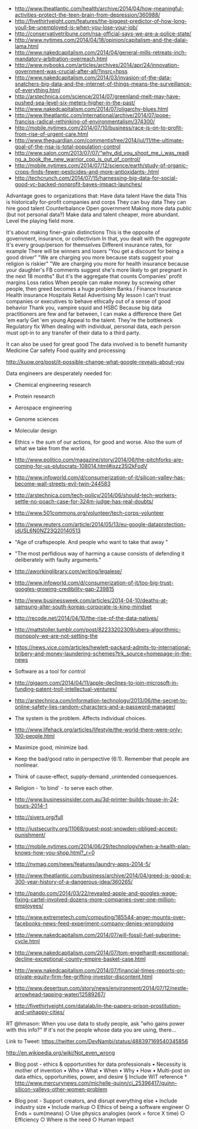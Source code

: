 * http://www.theatlantic.com/health/archive/2014/04/how-meaningful-activities-protect-the-teen-brain-from-depression/360988/
* http://fivethirtyeight.com/features/the-biggest-predictor-of-how-long-youll-be-unemployed-is-when-you-lose-your-job/
* http://conservativetribune.com/nsa-official-says-we-are-a-police-state/
* http://www.nytimes.com/2014/04/18/opinion/capitalism-and-the-dalai-lama.html
* http://www.nakedcapitalism.com/2014/04/general-mills-retreats-inch-mandatory-arbitration-overreach.html
* http://www.nybooks.com/articles/archives/2014/apr/24/innovation-government-was-crucial-after-all/?insrc=hpss
* http://www.nakedcapitalism.com/2014/03/invasion-of-the-data-snatchers-big-data-and-the-internet-of-things-means-the-surveillance-of-everything.html
* http://arstechnica.com/science/2014/07/greenland-melt-may-have-pushed-sea-level-six-meters-higher-in-the-past/
* http://www.nakedcapitalism.com/2014/07/oligarchy-blues.html
* http://www.theatlantic.com/international/archive/2014/07/pope-franciss-radical-rethinking-of-environmentalism/374300/
* http://mobile.nytimes.com/2014/07/10/business/race-is-on-to-profit-from-rise-of-urgent-care.html
* http://www.theguardian.com/commentisfree/2014/jul/11/the-ultimate-goal-of-the-nsa-is-total-population-control
* http://www.salon.com/2013/07/07/“why_did_you_shoot_me_i_was_reading_a_book_the_new_warrior_cop_is_out_of_control/
* http://mobile.nytimes.com/2014/07/12/science/earth/study-of-organic-crops-finds-fewer-pesticides-and-more-antioxidants-.html
* http://techcrunch.com/2014/07/15/harnessing-big-data-for-social-good-yc-backed-nonprofit-bayes-impact-launches/





Advantage goes to organizations that:
	Have data talent
	Have the data
	This is historically for-profit companies and corps
		They can buy data
		They can hire good talent
	Counterbalance
		Open government
		Making more data public (but not personal data?)
		Make data and talent cheaper, more abundant. Level the playing field more.

It's about making finer-grain distinctions
	This is the opposite of government, insurance, or collectivism
		In that, you dealt with the *aggregate*
	It's every group/person for themselves
		Different insurance rates, for example
	There will be winners and losers
		"You get a discount for being a good driver"
		"We are charging you more because stats suggest your religion is riskier"
		"We are charging you more for health insurance because your daughter's FB comments suggest she's more likely to get pregnant in the next 18 months"
	But it's the aggregate that counts
		Companies' profit margins
		Loss ratios
	When people can make money by screwing other people, then greed becomes a huge problem
		Banks / Finance
		Insurance
		Health insurance
		Hospitals
		Retail
		Advertising
	My lesson
		I can't trust companies or executives to behave ethically out of a sense of good behavior
			Thank you, vampire squid and HSBC
		Because big data practitioners are few and far between, I can make a difference there
			Get 'em early
			Get 'em young
		Appeal to the talent. They're the bottleneck
	Regulatory fix
		When dealing with individual, personal data, each person must opt-in to any transfer of their data to a third party.
		
It can also be used for great good
	The data involved is to benefit humanity
		Medicine
		Car safety
		Food quality and processing

http://kuow.org/post/it-possible-change-what-google-reveals-about-you

Data engineers are desperately needed for:
* Chemical engineering research
* Protein research
* Aerospace engineering
* Genome sciences
* Molecular design


* Ethics = the sum of our actions, for good and worse. Also the sum of what we take from the world.
* http://www.politico.com/magazine/story/2014/06/the-pitchforks-are-coming-for-us-plutocrats-108014.html#ixzz35l2kFodV
* http://www.infoworld.com/d/consumerization-of-it/silicon-valley-has-become-wall-streets-evil-twin-244583
* http://arstechnica.com/tech-policy/2014/06/should-tech-workers-settle-no-poach-case-for-324m-judge-has-real-doubts/
* http://www.501commons.org/volunteer/tech-corps-volunteer
* http://www.reuters.com/article/2014/05/13/eu-google-dataprotection-idUSL6N0NZ23Q20140513
* "Age of craftspeople. And people who want to take that away "
* "The most perfidious way of harming a cause consists of defending it deliberately with faulty arguments."
* http://aworkinglibrary.com/writing/legalese/
* http://www.infoworld.com/d/consumerization-of-it/too-big-trust-googles-growing-credibility-gap-239815
* http://www.businessweek.com/articles/2014-04-10/deaths-at-samsung-alter-south-koreas-corporate-is-king-mindset
* http://recode.net/2014/04/10/the-rise-of-the-data-natives/
* http://mattstoller.tumblr.com/post/82233202309/ubers-algorithmic-monopoly-we-are-not-setting-the
* https://news.vice.com/articles/hewlett-packard-admits-to-international-bribery-and-money-laundering-schemes?trk_source=homepage-in-the-news
* Software as a tool for control
* http://gigaom.com/2014/04/11/apple-declines-to-join-microsoft-in-funding-patent-troll-intellectual-ventures/
* http://arstechnica.com/information-technology/2013/06/the-secret-to-online-safety-lies-random-characters-and-a-password-manager/
* The system is the problem. Affects individual choices.
* http://www.lifehack.org/articles/lifestyle/the-world-there-were-only-100-people.html
* Maximize good, minimize bad.
* Keep the bad/good ratio in perspective (6:1). Remember that people are nonlinear.
* Think of cause-effect, supply-demand ,unintended consequences.
* Religion - 'to bind' - to serve each other.
* http://www.businessinsider.com.au/3d-printer-builds-house-in-24-hours-2014-1
* http://sivers.org/full
* http://justsecurity.org/11068/guest-post-snowden-obliged-accept-punishment/
* http://mobile.nytimes.com/2014/06/29/technology/when-a-health-plan-knows-how-you-shop.html?_r=0
* http://nymag.com/news/features/laundry-apps-2014-5/
* http://www.theatlantic.com/business/archive/2014/04/greed-is-good-a-300-year-history-of-a-dangerous-idea/360265/
* http://pando.com/2014/03/22/revealed-apple-and-googles-wage-fixing-cartel-involved-dozens-more-companies-over-one-million-employees/
* http://www.extremetech.com/computing/185544-anger-mounts-over-facebooks-news-feed-experiment-company-denies-wrongdoing
* http://www.nakedcapitalism.com/2014/07/will-fossil-fuel-subprime-cycle.html
* http://www.nakedcapitalism.com/2014/07/tom-engelhardt-exceptional-decline-exceptional-county-empire-basket-case.html
* http://www.nakedcapitalism.com/2014/07/financial-times-reports-on-private-equity-firm-fee-grifting-investor-discontent.html
* http://www.desertsun.com/story/news/environment/2014/07/12/nestle-arrowhead-tapping-water/12589267/
* http://fivethirtyeight.com/datalab/in-the-papers-prison-prostitution-and-unhappy-cities/





 RT @hmason: When you use data to study people, ask "who gains power with this info?" If it's not the people whose data you are using, there…

Link to Tweet: https://twitter.com/DevNambi/status/488397169540345856


http://en.wikipedia.org/wiki/Not_even_wrong



- Blog post - ethics & opportunities for data professionals
	• Necessity is mother of invention
	• Who
	• What
	• When 
	• Why
	• How
	• Multi-post on data ethics, opportunities, power, and desire
		§ Include WIT reference
         * http://www.mercurynews.com/michelle-quinn/ci_25396417/quinn-silicon-valleys-other-women-problem

- Blog post - Support creators, and disrupt everything else
	• Include industry size
	• Include markup
	○ Ethics of being a software engineer
		○ Ends = sum(means)
		○ Use physics analogies (work = force X time)
		○ Efficiency
		○ Where is the need
		○ Human impact


